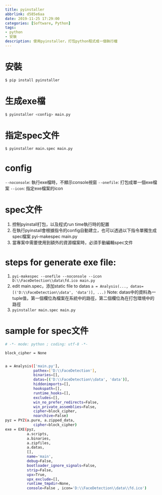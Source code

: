 ```yaml
---
title: pyinstaller
abbrlink: d585e6aa
date: 2019-11-25 17:29:00
categories: [Software, Python]
tags:
- python
- 安裝
description: 使用pyinstaller，打包python程式成一個執行檔
---
```


# 安裝
```bash
$ pip install pyinstaller
```

# 生成exe檔
```bash
$ pyinstaller <config> main.py
```

# 指定spec文件
```bash
$ pyinstaller main.spec main.py
```

# config
`--noconsole`: 執行exe檔時，不顯示console視窗
`--onefile`: 打包成單一個exe檔案
`--icon`: 指定exe檔案的icon

# spec文件
1. 控制pyinstall打包，以及程式run time執行時的配置
2. 在執行pyinstall會根據指令的config自動建立，也可以透過以下指令單獨生成spec檔案
pyi-makespec <config> main.py
3. 當專案中需要使用到額外的資源檔案時，必須手動編輯spec文件

# steps for generate exe file:
1. `pyi-makespec --onefile --noconsole --icon D:\\FaceDetection\\data\fd.ico main.py`
2. edit main.spec，添加static file to datas
`a = Analysis(..., datas=[('D:\\FaceDetection\\data', 'data')], ...)`
Note: datas中的資料為一tuple值，第一個欄位為檔案在系統中的路徑，第二個欄位為在打包環境中的路徑
3. `pyinstaller main.spec main.py`

# sample for spec文件
```bash
# -*- mode: python ; coding: utf-8 -*-

block_cipher = None


a = Analysis(['main.py'],
             pathex=['D:\\FaceDetection'],
             binaries=[],
             datas=[('D:\\FaceDetection\\data', 'data')],
             hiddenimports=[],
             hookspath=[],
             runtime_hooks=[],
             excludes=[],
             win_no_prefer_redirects=False,
             win_private_assemblies=False,
             cipher=block_cipher,
             noarchive=False)
pyz = PYZ(a.pure, a.zipped_data,
             cipher=block_cipher)
exe = EXE(pyz,
          a.scripts,
          a.binaries,
          a.zipfiles,
          a.datas,
          [],
          name='main',
          debug=False,
          bootloader_ignore_signals=False,
          strip=False,
          upx=True,
          upx_exclude=[],
          runtime_tmpdir=None,
          console=False , icon='D:\\FaceDetection\\data\\fd.ico')
```
